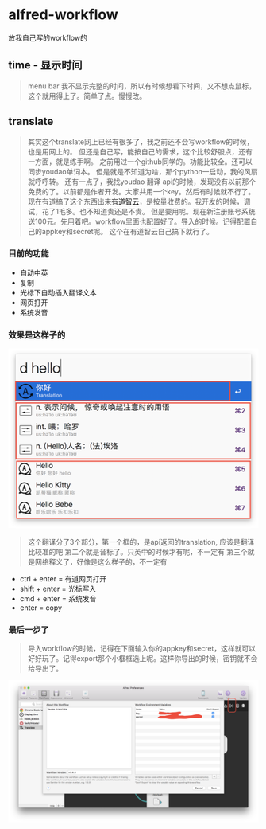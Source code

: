 # alfred-workflow

放我自己写的workflow的

## time - 显示时间


> menu bar 我不显示完整的时间，所以有时候想看下时间，又不想点鼠标，这个就用得上了。简单了点。慢慢改。

## translate

> 其实这个translate网上已经有很多了，我之前还不会写workflow的时候，也是用网上的。
但还是自己写，能按自己的需求，这个比较舒服点，还有一方面，就是练手啊。
之前用过一个github同学的。功能比较全。还可以同步youdao单词本。
但是就是不知道为啥，那个python一启动，我的风扇就呼呼转。
还有一点了，我找youdao 翻译 api的时候，发现没有以前那个免费的了。以前都是作者开发。大家共用一个key。然后有时候就不行了。
现在有道搞了这个东西出来[有道智云](http://ai.youdao.com/)，是按量收费的。我开发的时候，调试，花了1毛多。也不知道贵还是不贵。
但是要用呢。现在新注册账号系统送100元。先用着吧。workflow里面也配置好了。导入的时候。记得配置自己的appkey和secret呢。
这个在有道智云自己搞下就行了。

### 目前的功能

* 自动中英
* 复制
* 光标下自动插入翻译文本
* 网页打开
* 系统发音


### 效果是这样子的

![效果图](images/translate-1.png)

> 这个翻译分了3个部分，第一个框的，是api返回的translation, 应该是翻译比较准的吧
第二个就是音标了。只英中的时候才有呢，不一定有
第三个就是网络释义了，好像是这么样子的，不一定有

* ctrl + enter = 有道网页打开
* shift + enter = 光标写入
* cmd + enter = 系统发音
* enter = copy

### 最后一步了

> 导入workflow的时候，记得在下面输入你的appkey和secret，这样就可以好好玩了。记得export那个小框框选上呢。这样你导出的时候，密钥就不会给导出了。




![效果图](images/translate-2.png)
